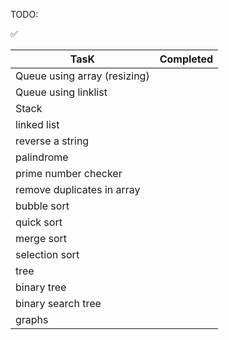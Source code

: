 TODO:

✅

|TasK|Completed|
|----|---------|
|Queue using array (resizing) | |
|Queue using linklist||
|Stack ||
|linked list ||
|reverse a string||
|palindrome||
|prime number checker||
|remove duplicates in array||
|bubble sort||
|quick sort||
|merge sort||
|selection sort||
|tree||
|binary tree||
|binary search tree||
|graphs||
